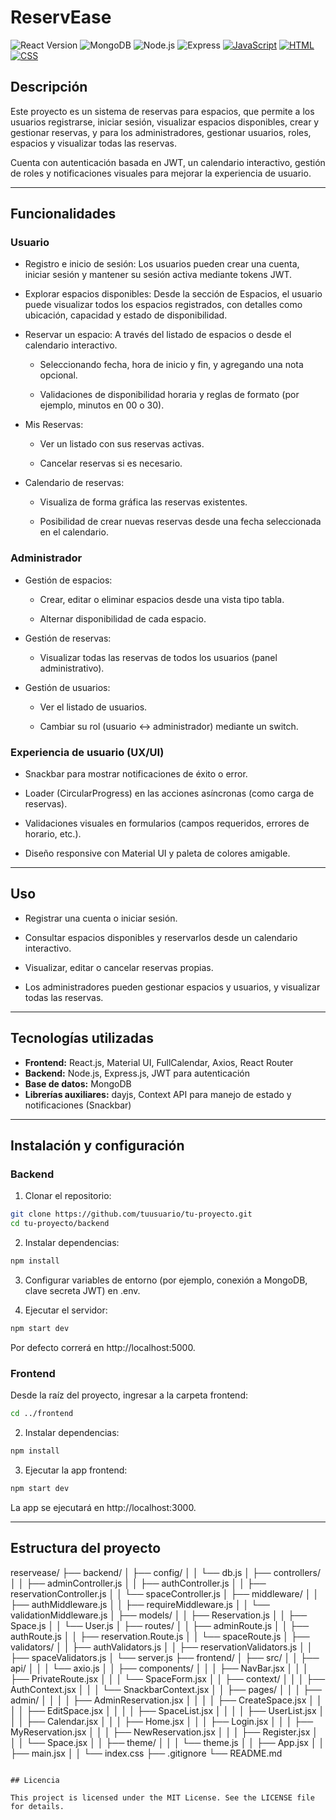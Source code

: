 # ReservEase

![React Version](https://img.shields.io/badge/react-18.2.0-blue)
![MongoDB](https://img.shields.io/badge/mongodb-4.4-green)
![Node.js](https://img.shields.io/badge/node-%3E=16.0.0-brightgreen)
![Express](https://img.shields.io/badge/express-4.18.2-black?logo=express&logoColor=white)
[![JavaScript](https://img.shields.io/badge/javascript-ES6+-yellow?logo=javascript&style=flat-square)](https://developer.mozilla.org/en-US/docs/Web/JavaScript)
[![HTML](https://img.shields.io/badge/html5-HTML-orange?logo=html5&style=flat-square)](https://developer.mozilla.org/en-US/docs/Web/HTML)
[![CSS](https://img.shields.io/badge/css3-CSS-blue?logo=css3&style=flat-square)](https://developer.mozilla.org/en-US/docs/Web/CSS)

## Descripción

Este proyecto es un sistema de reservas para espacios, que permite a los usuarios registrarse, iniciar sesión, visualizar espacios disponibles, crear y gestionar reservas, y para los administradores, gestionar usuarios, roles, espacios y visualizar todas las reservas.

Cuenta con autenticación basada en JWT, un calendario interactivo, gestión de roles y notificaciones visuales para mejorar la experiencia de usuario.

---

## Funcionalidades

### Usuario

- Registro e inicio de sesión: Los usuarios pueden crear una cuenta, iniciar sesión y mantener su sesión activa mediante tokens JWT.

- Explorar espacios disponibles: Desde la sección de Espacios, el usuario puede visualizar todos los espacios registrados, con detalles como ubicación, capacidad y estado de disponibilidad.

- Reservar un espacio: A través del listado de espacios o desde el calendario interactivo.

    - Seleccionando fecha, hora de inicio y fin, y agregando una nota opcional.

    - Validaciones de disponibilidad horaria y reglas de formato (por ejemplo, minutos en 00 o 30).

- Mis Reservas:

    - Ver un listado con sus reservas activas.

    - Cancelar reservas si es necesario.

- Calendario de reservas:

    - Visualiza de forma gráfica las reservas existentes.

    - Posibilidad de crear nuevas reservas desde una fecha seleccionada en el calendario.

### Administrador

- Gestión de espacios: 

    - Crear, editar o eliminar espacios desde una vista tipo tabla.

    - Alternar disponibilidad de cada espacio.

- Gestión de reservas: 

    - Visualizar todas las reservas de todos los usuarios (panel administrativo).

- Gestión de usuarios: 

    - Ver el listado de usuarios.

    - Cambiar su rol (usuario ↔ administrador) mediante un switch.

### Experiencia de usuario (UX/UI)

- Snackbar para mostrar notificaciones de éxito o error.

- Loader (CircularProgress) en las acciones asíncronas (como carga de reservas).

- Validaciones visuales en formularios (campos requeridos, errores de horario, etc.).

- Diseño responsive con Material UI y paleta de colores amigable.

---

## Uso

- Registrar una cuenta o iniciar sesión.

- Consultar espacios disponibles y reservarlos desde un calendario interactivo.

- Visualizar, editar o cancelar reservas propias.

- Los administradores pueden gestionar espacios y usuarios, y visualizar todas las reservas.

---

## Tecnologías utilizadas

- **Frontend:** React.js, Material UI, FullCalendar, Axios, React Router  
- **Backend:** Node.js, Express.js, JWT para autenticación  
- **Base de datos:** MongoDB  
- **Librerías auxiliares:** dayjs, Context API para manejo de estado y notificaciones (Snackbar)

---

## Instalación y configuración

### Backend

1. Clonar el repositorio:

```bash
git clone https://github.com/tuusuario/tu-proyecto.git
cd tu-proyecto/backend
```

2. Instalar dependencias:

```bash
npm install
```

3. Configurar variables de entorno (por ejemplo, conexión a MongoDB, clave secreta JWT) en .env.

4. Ejecutar el servidor:

```bash
npm start dev
```
Por defecto correrá en http://localhost:5000.

### Frontend

Desde la raíz del proyecto, ingresar a la carpeta frontend:

```bash
cd ../frontend
```

2. Instalar dependencias:

```bash
npm install
```

3. Ejecutar la app frontend:

```bash
npm start dev
```
La app se ejecutará en http://localhost:3000.

---

## Estructura del proyecto

reservease/
├── backend/
│   ├── config/
│   │   └── db.js
│   ├── controllers/
│   │   ├── adminController.js
│   │   ├── authController.js
│   │   ├── reservationController.js
│   │   └── spaceController.js
│   ├── middleware/
│   │   ├── authMiddleware.js
│   │   ├── requireMiddleware.js
│   │   └── validationMiddleware.js
│   ├── models/
│   │   ├── Reservation.js
│   │   ├── Space.js
│   │   └── User.js
│   ├── routes/
│   │   ├── adminRoute.js
│   │   ├── authRoute.js
│   │   ├── reservation.Route.js
│   │   └── spaceRoute.js
│   ├── validators/
│   │   ├── authValidators.js
│   │   ├── reservationValidators.js
│   │   ├── spaceValidators.js
│   └── server.js
├── frontend/
│   ├── src/
│   │   ├── api/
│   │   │   └── axio.js
│   │   ├── components/
│   │   │   ├── NavBar.jsx
│   │   │   ├── PrivateRoute.jsx
│   │   │   └── SpaceForm.jsx
│   │   ├── context/
│   │   │   ├── AuthContext.jsx
│   │   │   └── SnackbarContext.jsx
│   │   ├── pages/
│   │   │   ├── admin/
│   │   │   │   ├── AdminReservation.jsx
│   │   │   │   ├── CreateSpace.jsx
│   │   │   │   ├── EditSpace.jsx
│   │   │   │   ├── SpaceList.jsx
│   │   │   │   ├── UserList.jsx
│   │   │   ├── Calendar.jsx
│   │   │   ├── Home.jsx
│   │   │   ├── Login.jsx
│   │   │   ├── MyReservation.jsx
│   │   │   ├── NewReservation.jsx
│   │   │   ├── Register.jsx
│   │   │   └── Space.jsx
│   │   ├── theme/
│   │   │   └── theme.js
│   │   ├── App.jsx
│   │   ├── main.jsx
│   │   └── index.css
├── .gitignore
└── README.md
```

## Licencia

This project is licensed under the MIT License. See the LICENSE file for details.